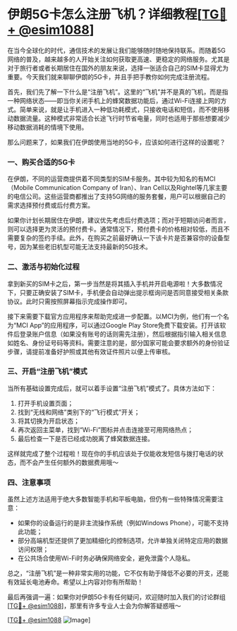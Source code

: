 # 伊朗5G卡怎么注册飞机？详细教程[[TG💪+ @esim1088](https://t.me/s/esim1088)]

在当今全球化的时代，通信技术的发展让我们能够随时随地保持联系。而随着5G网络的普及，越来越多的人开始关注如何获取更高速、更稳定的网络服务。尤其是对于旅行者或者长期居住在国外的朋友来说，选择一张适合自己的SIM卡显得尤为重要。今天我们就来聊聊伊朗的5G卡，并且手把手教你如何完成注册流程。

首先，我们先了解一下什么是“注册飞机”。这里的“飞机”并不是真的飞机，而是指一种网络状态——即当你关闭手机上的蜂窝数据功能后，通过Wi-Fi连接上网的方式。简单来说，就是让手机进入一种低功耗模式，只接收电话和短信，而不使用移动数据流量。这种模式非常适合长途飞行时节省电量，同时也适用于那些想要减少移动数据消耗的情境下使用。

那么问题来了，如果我们在伊朗使用当地的5G卡，应该如何进行这样的设置呢？

### 一、购买合适的5G卡

在伊朗，不同的运营商提供着不同类型的SIM卡服务。其中较为知名的有MCI（Mobile Communication Company of Iran）、Iran Cell以及Rightel等几家主要的电信公司。这些运营商都推出了支持5G网络的服务套餐，用户可以根据自己的需求选择预付费或后付费方案。

如果你计划长期居住在伊朗，建议优先考虑后付费选项；而对于短期访问者而言，则可以选择更为灵活的预付费卡。通常情况下，预付费卡的价格相对较低，而且不需要复杂的签约手续。此外，在购买之前最好确认一下该卡片是否兼容你的设备型号，因为某些老旧机型可能无法支持最新的5G技术。

### 二、激活与初始化过程

拿到新买的SIM卡之后，第一步当然是将其插入手机并开启电源啦！大多数情况下，只要正确安装了SIM卡，手机便会自动弹出提示框询问是否同意接受相关条款协议。此时只需按照屏幕指示完成操作即可。

接下来需要下载官方应用程序来帮助完成进一步配置。以MCI为例，他们有一个名为“MCI App”的应用程序，可以通过Google Play Store免费下载安装。打开该软件后登录账户信息（如果没有账号的话则需先注册），然后根据指引输入相关信息如姓名、身份证号码等资料。需要注意的是，部分国家可能会要求额外的身份验证步骤，请提前准备好护照或其他有效证件照片以便上传审核。

### 三、开启“注册飞机”模式

当所有基础设置完成后，就可以着手设置“注册飞机”模式了。具体方法如下：

1. 打开手机设置页面；
2. 找到“无线和网络”类别下的“飞行模式”开关；
3. 将其切换为开启状态；
4. 再次返回主菜单，找到“Wi-Fi”图标并点击连接至可用网络热点；
5. 最后检查一下是否已经成功脱离了蜂窝数据连接。

这样就完成了整个过程啦！现在你的手机应该处于仅能收发短信与拨打电话的状态，而不会产生任何额外的数据费用哦～

### 四、注意事项

虽然上述方法适用于绝大多数智能手机和平板电脑，但仍有一些特殊情况需要注意：

- 如果你的设备运行的是非主流操作系统（例如Windows Phone），可能不支持此功能；
- 部分高端机型还提供了更加精细化的控制选项，允许单独关闭特定应用的数据访问权限；
- 在公共场合使用Wi-Fi时务必确保网络安全，避免泄露个人隐私。

总之，“注册飞机”是一种非常实用的功能，它不仅有助于降低不必要的开支，还能有效延长电池寿命。希望以上内容对你有所帮助！

最后再强调一遍：如果你对伊朗5G卡有任何疑问，欢迎随时加入我们的讨论群组[[TG💪+ @esim1088](https://t.me/s/esim1088)]，那里有许多专业人士会为你解答疑惑哦～

[[TG💪+ @esim1088](https://t.me/s/esim1088) ![Image](https://i.postimg.cc/4NQfJmqS/Snipaste-2025-05-13-00-14-12.png)]